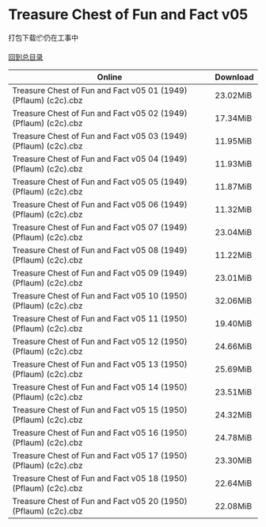 # Treasure Chest of Fun and Fact v05

打包下载📦仍在工事中

[回到总目录](/Catalogs.md)







Online | Download
--- | ---
Treasure Chest of Fun and Fact v05 01 (1949) (Pflaum) (c2c).cbz | 23.02MiB
Treasure Chest of Fun and Fact v05 02 (1949) (Pflaum) (c2c).cbz | 17.34MiB
Treasure Chest of Fun and Fact v05 03 (1949) (Pflaum) (c2c).cbz | 11.95MiB
Treasure Chest of Fun and Fact v05 04 (1949) (Pflaum) (c2c).cbz | 11.93MiB
Treasure Chest of Fun and Fact v05 05 (1949) (Pflaum) (c2c).cbz | 11.87MiB
Treasure Chest of Fun and Fact v05 06 (1949) (Pflaum) (c2c).cbz | 11.32MiB
Treasure Chest of Fun and Fact v05 07 (1949) (Pflaum) (c2c).cbz | 23.04MiB
Treasure Chest of Fun and Fact v05 08 (1949) (Pflaum) (c2c).cbz | 11.22MiB
Treasure Chest of Fun and Fact v05 09 (1949) (Pflaum) (c2c).cbz | 23.01MiB
Treasure Chest of Fun and Fact v05 10 (1950) (Pflaum) (c2c).cbz | 32.06MiB
Treasure Chest of Fun and Fact v05 11 (1950) (Pflaum) (c2c).cbz | 19.40MiB
Treasure Chest of Fun and Fact v05 12 (1950) (Pflaum) (c2c).cbz | 24.66MiB
Treasure Chest of Fun and Fact v05 13 (1950) (Pflaum) (c2c).cbz | 25.69MiB
Treasure Chest of Fun and Fact v05 14 (1950) (Pflaum) (c2c).cbz | 23.51MiB
Treasure Chest of Fun and Fact v05 15 (1950) (Pflaum) (c2c).cbz | 24.32MiB
Treasure Chest of Fun and Fact v05 16 (1950) (Pflaum) (c2c).cbz | 24.78MiB
Treasure Chest of Fun and Fact v05 17 (1950) (Pflaum) (c2c).cbz | 23.30MiB
Treasure Chest of Fun and Fact v05 18 (1950) (Pflaum) (c2c).cbz | 22.64MiB
Treasure Chest of Fun and Fact v05 20 (1950) (Pflaum) (c2c).cbz | 22.08MiB